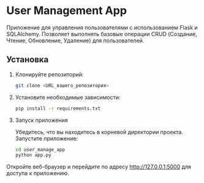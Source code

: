 # User Management App

Приложение для управления пользователями с использованием Flask и SQLAlchemy. Позволяет выполнять базовые операции CRUD (Создание, Чтение, Обновление, Удаление) для пользователей.

## Установка
1. Клонируйте репозиторий:
   ```bash
   git clone <URL_вашего_репозитория>

2. Установите необходимые зависимости:
    ```bash
    pip install -r requirements.txt
   
3. Запуск приложения

    Убедитесь, что вы находитесь в корневой директории проекта.
    Запустите приложение:
    ```bash
    cd user_manage_app
    python app.py

Откройте веб-браузер и перейдите по адресу http://127.0.0.1:5000 для доступа к приложению.
